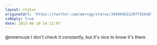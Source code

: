 ```yaml
---
layout: status
originalUrl: 'https://twitter.com/marcgg/status/344094631207792640'
isReply: true
date: 2013-06-10 14:12:07
---
```


@nmerouze I don't check it constantly, but it's nice to know it's there
